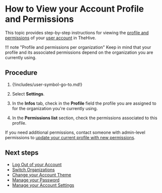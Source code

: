 # How to View your Account Profile and Permissions

This topic provides step-by-step instructions for viewing the [profile and permissions](../administration/profiles/about-profiles.md) of your [user account](../user-guides/organization/configure-organization/manage-user-accounts/about-user-accounts.md) in TheHive.

!!! note "Profile and permissions per organization"
    Keep in mind that your profile and its associated permissions depend on the organization you are currently using.

<h2>Procedure</h2>

1. {!includes/user-symbol-go-to.md!}

2. Select **Settings**.

3. In the **Infos** tab, check in the **Profile** field the profile you are assigned to for the organization you're currently using.

4. In the **Permissions list** section, check the permissions associated to this profile.

If you need additional permissions, contact someone with admin-level permissions to [update your current profile with new permissions](../administration/profiles.md#manage-profiles).

<h2>Next steps</h2>

* [Log Out of your Account](log-out.md)
* [Switch Organizations](switch-organizations.md)
* [Change your Account Theme](change-account-theme.md)
* [Manage your Password](manage-password.md)
* [Manage your Account Settings](manage-user-settings.md)